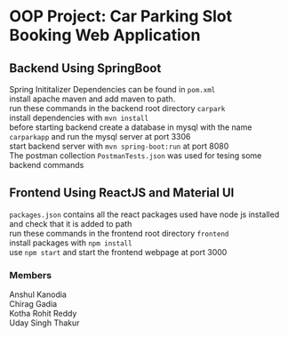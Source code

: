 # OOP Project: Car Parking Slot Booking Web Application

## Backend Using SpringBoot  
Spring Inititalizer Dependencies can be found in `pom.xml`  
install apache maven and add maven to path.  
run these commands in the backend root directory `carpark`  
install dependencies with `mvn install`  
before starting backend create a database in mysql with the name  `carparkapp` and run the mysql server at port 3306  
start backend server with `mvn spring-boot:run` at port 8080  
The postman collection `PostmanTests.json` was used for tesing some backend commands  

## Frontend Using ReactJS and Material UI  
`packages.json` contains all the react packages used
have node js installed and check that it is added to path  
run these commands in the frontend root directory `frontend`  
install packages with `npm install`  
use `npm start` and start the frontend webpage at port 3000  

### Members  
Anshul Kanodia  
Chirag Gadia  
Kotha Rohit Reddy  
Uday Singh Thakur
